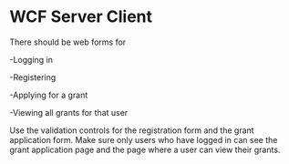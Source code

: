 # WCF Server Client

There should be web forms for

-Logging in

-Registering

-Applying for a grant

-Viewing all grants for that user

Use the validation controls for the registration form and the grant application form.
Make sure only users who have logged in can see the grant application page and the page where a user can view their grants.
